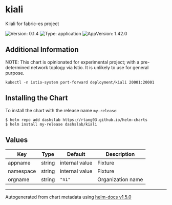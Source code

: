 # kiali

Kiiali for fabric-es project

![Version: 0.1.4](https://img.shields.io/badge/Version-0.1.4-informational?style=flat-square) ![Type: application](https://img.shields.io/badge/Type-application-informational?style=flat-square) ![AppVersion: 1.42.0](https://img.shields.io/badge/AppVersion-1.42.0-informational?style=flat-square)

## Additional Information

NOTE: This chart is opinionated for experimental project; with a pre-determined network toplogy via Istio. It is unlikely to use for general purpose.

```shell
kubectl -n istio-system port-forward deployment/kiali 20001:20001
```

## Installing the Chart

To install the chart with the release name `my-release`:

```console
$ helm repo add dashslab https://rtang03.github.io/helm-charts
$ helm install my-release dashslab/kiali
```

## Values

| Key | Type | Default | Description |
|-----|------|---------|-------------|
| appname | string | internal value | Fixture |
| namespace | string | internal value | Fixture |
| orgname | string | `"n1"` | Organization name |

----------------------------------------------
Autogenerated from chart metadata using [helm-docs v1.5.0](https://github.com/norwoodj/helm-docs/releases/v1.5.0)
